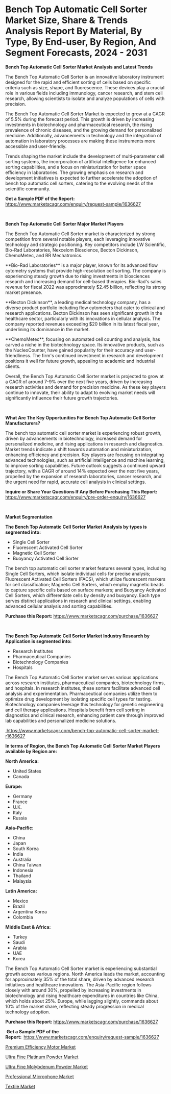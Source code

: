 <p><h1>Bench Top Automatic Cell Sorter Market Size, Share & Trends Analysis Report By Material, By Type, By End-user, By Region, And Segment Forecasts, 2024 - 2031</h1></p><p><strong>Bench Top Automatic Cell Sorter Market Analysis and Latest Trends</strong></p>
<p><p>The Bench Top Automatic Cell Sorter is an innovative laboratory instrument designed for the rapid and efficient sorting of cells based on specific criteria such as size, shape, and fluorescence. These devices play a crucial role in various fields including immunology, cancer research, and stem cell research, allowing scientists to isolate and analyze populations of cells with precision.</p><p>The Bench Top Automatic Cell Sorter Market is expected to grow at a CAGR of 5.5% during the forecast period. This growth is driven by increasing investments in biotechnology and pharmaceutical research, the rising prevalence of chronic diseases, and the growing demand for personalized medicine. Additionally, advancements in technology and the integration of automation in laboratory processes are making these instruments more accessible and user-friendly.</p><p>Trends shaping the market include the development of multi-parameter cell sorting systems, the incorporation of artificial intelligence for enhanced sorting capabilities, and a focus on miniaturization for better space efficiency in laboratories. The growing emphasis on research and development initiatives is expected to further accelerate the adoption of bench top automatic cell sorters, catering to the evolving needs of the scientific community.</p></p>
<p><strong>Get a Sample PDF of the Report:&nbsp;</strong> <a href="https://www.marketscagr.com/enquiry/request-sample/1636627">https://www.marketscagr.com/enquiry/request-sample/1636627</a></p>
<p>&nbsp;</p>
<p><strong>Bench Top Automatic Cell Sorter Major Market Players</strong></p>
<p><p>The Bench Top Automatic Cell Sorter market is characterized by strong competition from several notable players, each leveraging innovative technology and strategic positioning. Key competitors include LW Scientific, Bio-Rad Laboratories, Nexcelom Bioscience, Becton Dickinson, ChemoMetec, and RR Mechatronics.</p><p>**Bio-Rad Laboratories** is a major player, known for its advanced flow cytometry systems that provide high-resolution cell sorting. The company is experiencing steady growth due to rising investments in biosciences research and increasing demand for cell-based therapies. Bio-Rad's sales revenue for fiscal 2022 was approximately $2.45 billion, reflecting its strong market presence.</p><p>**Becton Dickinson**, a leading medical technology company, has a diverse product portfolio including flow cytometers that cater to clinical and research applications. Becton Dickinson has seen significant growth in the healthcare sector, particularly with its innovations in cellular analysis. The company reported revenues exceeding $20 billion in its latest fiscal year, underlining its dominance in the market.</p><p>**ChemoMetec**, focusing on automated cell counting and analysis, has carved a niche in the biotechnology space. Its innovative products, such as the NucleoCounter, have gained popularity for their accuracy and user-friendliness. The firm's continued investment in research and development positions it well for future growth, appealing to academic and industrial clients.</p><p>Overall, the Bench Top Automatic Cell Sorter market is projected to grow at a CAGR of around 7-9% over the next five years, driven by increasing research activities and demand for precision medicine. As these key players continue to innovate, their ability to adapt to evolving market needs will significantly influence their future growth trajectories.</p></p>
<p>&nbsp;</p>
<p><strong>What Are The Key Opportunities For Bench Top Automatic Cell Sorter Manufacturers?</strong></p>
<p><p>The bench top automatic cell sorter market is experiencing robust growth, driven by advancements in biotechnology, increased demand for personalized medicine, and rising applications in research and diagnostics. Market trends indicate a shift towards automation and miniaturization, enhancing efficiency and precision. Key players are focusing on integrating advanced technologies, such as artificial intelligence and machine learning, to improve sorting capabilities. Future outlook suggests a continued upward trajectory, with a CAGR of around 14% expected over the next five years, propelled by the expansion of research laboratories, cancer research, and the urgent need for rapid, accurate cell analysis in clinical settings.</p></p>
<p><strong>Inquire or Share Your Questions If Any Before Purchasing This Report:</strong> <a href="https://www.marketscagr.com/enquiry/pre-order-enquiry/1636627">https://www.marketscagr.com/enquiry/pre-order-enquiry/1636627</a></p>
<p>&nbsp;</p>
<p><strong>Market Segmentation</strong></p>
<p><strong>The Bench Top Automatic Cell Sorter Market Analysis by types is segmented into:</strong></p>
<p><ul><li>Single Cell Sorter</li><li>Fluorescent Activated Cell Sorter</li><li>Magnetic Cell Sorter</li><li>Buoyancy Activated Cell Sorter</li></ul></p>
<p><p>The bench top automatic cell sorter market features several types, including Single Cell Sorters, which isolate individual cells for precise analysis; Fluorescent Activated Cell Sorters (FACS), which utilize fluorescent markers for cell classification; Magnetic Cell Sorters, which employ magnetic beads to capture specific cells based on surface markers; and Buoyancy Activated Cell Sorters, which differentiate cells by density and buoyancy. Each type serves distinct applications in research and clinical settings, enabling advanced cellular analysis and sorting capabilities.</p></p>
<p><strong>Purchase this Report:&nbsp;</strong><a href="https://www.marketscagr.com/purchase/1636627">https://www.marketscagr.com/purchase/1636627</a></p>
<p>&nbsp;</p>
<p><strong>The Bench Top Automatic Cell Sorter Market Industry Research by Application is segmented into:</strong></p>
<p><ul><li>Research Institutes</li><li>Pharmaceutical Companies</li><li>Biotechnology Companies</li><li>Hospitals</li></ul></p>
<p><p>The Bench Top Automatic Cell Sorter market serves various applications across research institutes, pharmaceutical companies, biotechnology firms, and hospitals. In research institutes, these sorters facilitate advanced cell analysis and experimentation. Pharmaceutical companies utilize them to optimize drug development by isolating specific cell types for testing. Biotechnology companies leverage this technology for genetic engineering and cell therapy applications. Hospitals benefit from cell sorting in diagnostics and clinical research, enhancing patient care through improved lab capabilities and personalized medicine solutions.</p></p>
<p><a href="https://www.marketscagr.com/bench-top-automatic-cell-sorter-market-r1636627">&nbsp;https://www.marketscagr.com/bench-top-automatic-cell-sorter-market-r1636627</a></p>
<p><strong>In terms of Region, the Bench Top Automatic Cell Sorter Market Players available by Region are:</strong></p>
<p>
    <p> <strong> North America: </strong>
        <ul>
            <li>United States</li>
            <li>Canada</li>
        </ul>
        </p> 
    <p> <strong> Europe: </strong>
        <ul>
            <li>Germany</li>
            <li>France</li>
            <li>U.K.</li>
            <li>Italy</li>
            <li>Russia</li>
        </ul>
        </p> 
    <p> <strong> Asia-Pacific: </strong>
        <ul>
            <li>China</li>
            <li>Japan</li>
            <li>South Korea</li>
            <li>India</li>
            <li>Australia</li>
            <li>China Taiwan</li>
            <li>Indonesia</li>
            <li>Thailand</li>
            <li>Malaysia</li>
        </ul>
        </p> 
    <p> <strong> Latin America: </strong>
        <ul>
            <li>Mexico</li>
            <li>Brazil</li>
            <li>Argentina Korea</li>
            <li>Colombia</li>
        </ul>
        </p> 
    <p> <strong> Middle East & Africa: </strong>
        <ul>
            <li>Turkey</li>
            <li>Saudi</li>
            <li>Arabia</li>
            <li>UAE</li>
            <li>Korea</li>
        </ul>
    </p>
    </p>
<p><p>The Bench Top Automatic Cell Sorter market is experiencing substantial growth across various regions. North America leads the market, accounting for approximately 35% of the total share, driven by advanced research initiatives and healthcare innovations. The Asia-Pacific region follows closely with around 30%, propelled by increasing investments in biotechnology and rising healthcare expenditures in countries like China, which holds about 25%. Europe, while lagging slightly, commands about 10% of the market share, reflecting steady progression in medical technology adoption.</p></p>
<p><strong>Purchase this Report: </strong><a href="https://www.marketscagr.com/purchase/1636627">https://www.marketscagr.com/purchase/1636627</a></p>
<p>&nbsp;<strong>Get a Sample PDF of the Report:&nbsp;&nbsp;</strong><a href="https://www.marketscagr.com/enquiry/request-sample/1636627">https://www.marketscagr.com/enquiry/request-sample/1636627</a></p>
<p><strong></strong></p>
<p><p><a href="https://www.linkedin.com/pulse/global-premium-efficiency-motor-market-trends-forecasts-strategic-qecef?trackingId=a2btQ%2F5zQwK1USRwZbFQCg%3D%3D">Premium Efficiency Motor Market</a></p><p><a href="https://medium.com/@rrahmaa33p_93797/ultra-fine-platinum-powder-market-indicators-market-size-regional-breakdown-market-player-19dd6ea150af?postPublishedType=repub">Ultra Fine Platinum Powder Market</a></p><p><a href="https://medium.com/@rrahmaa33p_93797/ultra-fine-molybdenum-powder-market-trends-and-market-growth-outlook-2024-2031-0c423194863d?postPublishedType=repub">Ultra Fine Molybdenum Powder Market</a></p><p><a href="https://www.linkedin.com/pulse/strategic-insights-global-professional-microphone-market-hgsof?trackingId=CjKtvELFQ4u%2Bl3VZwHkK7w%3D%3D">Professional Microphone Market</a></p><p><a href="https://issuu.com/reportprime-2/docs/textile-market-size-2030.pptx_65e14f894c1766">Textile Market</a></p></p>